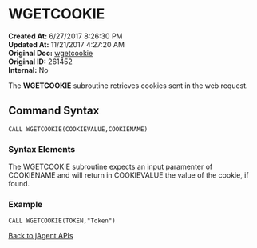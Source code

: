 # WGETCOOKIE

**Created At:** 6/27/2017 8:26:30 PM  
**Updated At:** 11/21/2017 4:27:20 AM  
**Original Doc:** [wgetcookie](https://docs.jbase.com/34473-docs/wgetcookie)  
**Original ID:** 261452  
**Internal:** No  

The **WGETCOOKIE** subroutine retrieves cookies sent in the web request.

## Command Syntax

```
CALL WGETCOOKIE(COOKIEVALUE,COOKIENAME)
```

### Syntax Elements

The WGETCOOKIE subroutine expects an input paramenter of COOKIENAME and will return in COOKIEVALUE the value of the cookie, if found.

### Example

```
CALL WGETCOOKIE(TOKEN,"Token")
```

[Back to jAgent APIs](./../README.md)
